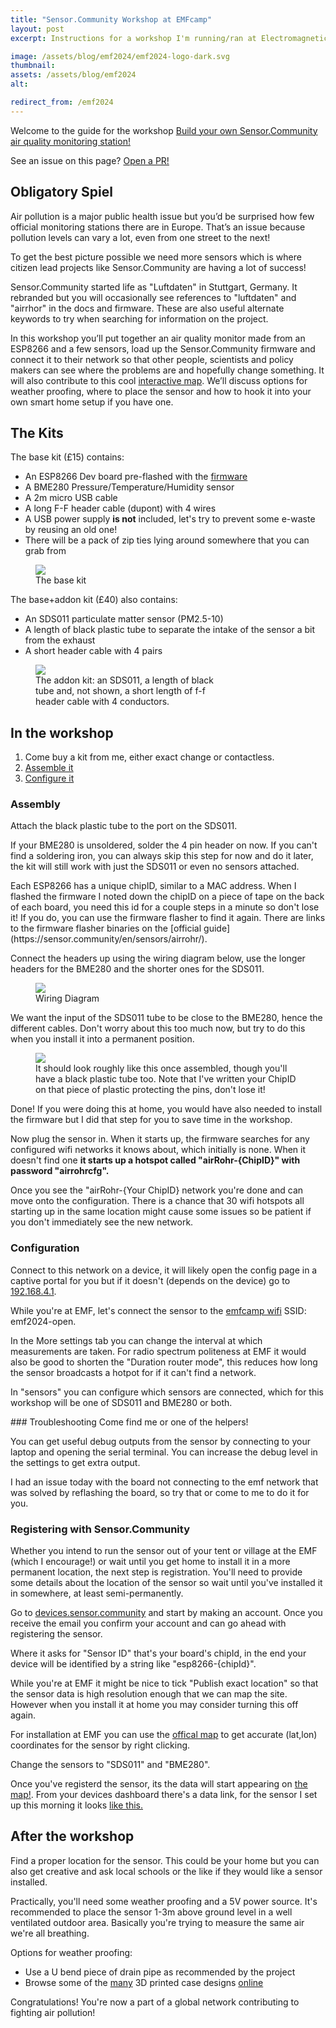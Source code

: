 ```yaml
---
title: "Sensor.Community Workshop at EMFcamp"
layout: post
excerpt: Instructions for a workshop I'm running/ran at Electromagnetic Field 2024

image: /assets/blog/emf2024/emf2024-logo-dark.svg
thumbnail: 
assets: /assets/blog/emf2024
alt: 

redirect_from: /emf2024
---
```

Welcome to the guide for the workshop [Build your own Sensor.Community air quality monitoring station!](https://www.emfcamp.org/schedule/2024/212-build-your-own-sensor-community-air-quality-monitoring)

See an issue on this page? [Open a PR!](https://github.com/TomHodson/tomhodson.github.com/edit/main/_posts/2024-05-29-sensor-community-emfcamp-workshop.md)

## Obligatory Spiel

Air pollution is a major public health issue but you’d be surprised how few official monitoring stations there are in Europe. That’s an issue because pollution levels can vary a lot, even from one street to the next! 

To get the best picture possible we need more sensors which is where citizen lead projects like Sensor.Community are having a lot of success!

<section class = "note">
Sensor.Community started life as "Luftdaten" in Stuttgart, Germany. It rebranded but you will occasionally see references to "luftdaten" and "airrhor" in the docs and firmware. These are also useful alternate keywords to try when searching for information on the project.
</section>

In this workshop you’ll put together an air quality monitor made from an ESP8266 and a few sensors, load up the Sensor.Community firmware and connect it to their network so that other people, scientists and policy makers can see where the problems are and hopefully change something. It will also contribute to this cool [interactive map](https://maps.sensor.community). We’ll discuss options for weather proofing, where to place the sensor and how to hook it into your own smart home setup if you have one. 


## The Kits

The base kit (£15) contains:

* An ESP8266 Dev board pre-flashed with the [firmware](https://github.com/opendata-stuttgart/sensors-software/tree/master/airrohr-firmware)
* A BME280 Pressure/Temperature/Humidity sensor
* A 2m micro USB cable
* A long F-F header cable (dupont) with 4 wires
* A USB power supply **is not** included, let's try to prevent some e-waste by reusing an old one! 
* There will be a pack of zip ties lying around somewhere that you can grab from

<figure style="width:max(300px, 33%);">
<img src="{{page.assets}}/base_kit.png"/>
<figcaption>
The base kit
</figcaption>
</figure>

The base+addon kit (£40) also contains:
* An SDS011 particulate matter sensor (PM2.5-10)
* A length of black plastic tube to separate the intake of the sensor a bit from the exhaust
* A short header cable with 4 pairs

<figure style="width:max(300px, 33%);">
<img src="{{page.assets}}/addon_kit.png"/>
<figcaption>
The addon kit: an SDS011, a length of black tube and, not shown, a short length of f-f header cable with 4 conductors.
</figcaption>
</figure>

## In the workshop
1. Come buy a kit from me, either exact change or contactless.
2. [Assemble it](#assembly)
3. [Configure it](#configuration)


### Assembly 

Attach the black plastic tube to the port on the SDS011.

If your BME280 is unsoldered, solder the 4 pin header on now. If you can't find a soldering iron, you can always skip this step for now and do it later, the kit will still work with just the SDS011 or even no sensors attached.

<section class="note" markdown=1>
Each ESP8266 has a unique chipID, similar to a MAC address. When I flashed the firmware I noted down the chipID on a piece of tape on the back of each board, you need this id for a couple steps in a minute so don't lose it! If you do, you can use the firmware flasher to find it again. There are links to the firmware flasher binaries on the [official guide](https://sensor.community/en/sensors/airrohr/).
</section>

Connect the headers up using the wiring diagram below, use the longer headers for the BME280 and the shorter ones for the SDS011. 
<figure style="width:max(300px, 33%);">
<img src="{{page.assets}}/hookup_guide.jpeg"/>
<figcaption>
Wiring Diagram
</figcaption>
</figure>

We want the input of the SDS011 tube to be close to the BME280, hence the different cables. Don't worry about this too much now, but try to do this when you install it into a permanent position.

<figure>
<img src="{{page.assets}}/assembled.svg"/>
<figcaption>
It should look roughly like this once assembled, though you'll have a black plastic tube too. Note that I've written your ChipID on that piece of plastic protecting the pins, don't lose it!
</figcaption>
</figure>

Done! If you were doing this at home, you would have also needed to install the firmware but I did that step for you to save time in the workshop. 

Now plug the sensor in. When it starts up, the firmware searches for any configured wifi networks it knows about, which initially is none. When it doesn't find one **it starts up a hotspot called "airRohr-{ChipID}" with password "airrohrcfg".**

Once you see the "airRohr-{Your ChipID} network you're done and can move onto the configuration. There is a chance that 30 wifi hotspots all starting up in the same location might cause some issues so be patient if you don't immediately see the new network.

### Configuration

Connect to this network on a device, it will likely open the config page in a captive portal for you but if it doesn't (depends on the device) go to [192.168.4.1](http://192.168.4.1/).

While you're at EMF, let's connect the sensor to the [emfcamp wifi](https://www.emfcamp.org/about/internet) SSID: emf2024-open.

In the More settings tab you can change the interval at which measurements are taken. For radio spectrum politeness at EMF it would also be good to shorten the "Duration router mode", this reduces how long the sensor broadcasts a hotpot for if it can't find a network.

In "sensors" you can configure which sensors are connected, which for this workshop will be one of SDS011 and BME280 or both.

### Troubleshooting
Come find me or one of the helpers!

You can get useful debug outputs from the sensor by connecting to your laptop and opening the serial terminal. You can increase the debug level in the settings to get extra output.

I had an issue today with the board not connecting to the emf network that was solved by reflashing the board, so try that or come to me to do it for you.

### Registering with Sensor.Community

Whether you intend to run the sensor out of your tent or village at the EMF (which I encourage!) or wait until you get home to install it in a more permanent location, the next step is registration. You'll need to provide some details about the location of the sensor so wait until you've installed it in somewhere, at least semi-permanently.

Go to [devices.sensor.community](https://devices.sensor.community/) and start by making an account. Once you receive the email you confirm your account and can go ahead with registering the sensor.

Where it asks for "Sensor ID" that's your board's chipId, in the end your device will be identified by a string like "esp8266-{chipId}".

While you're at EMF it might be nice to tick "Publish exact location" so that the sensor data is high resolution enough that we can map the site. However when you install it at home you may consider turning this off again.

For installation at EMF you can use the [offical map](https://map.emfcamp.org/) to get accurate (lat,lon) coordinates for the sensor by right clicking.

Change the sensors to "SDS011" and "BME280".

Once you've registerd the sensor, its the data will start appearing on [the map!](https://maps.sensor.community). From your devices dashboard there's a data link, for the sensor I set up this morning it looks [like this.](https://maps.sensor.community/#16/52.0419/-2.3741)

<!-- ### Optional: EMF collective project 

I think it would be really cool to set up a micro monitoring network just for EMF. Hopefully by the time you read this I will have set up a raspberry pi on the emf network to act as a local hub. If you'd like to participate here's what you can do:

1. Set up your new air quality station somewhere you can leave it on the whole time you're at EMF, you'll have to be creative here. When you're ready [email me](mailto:thomas.c.hodson@gmail.com):
    * A picture of the setup (out of interest and so I can see what effect different setups have)
    * Your ChipID, I'll keep this secret.
    * An accurate gps (lat,lon) pair for the sensor. You can right click in the [offical map](https://map.emfcamp.org/) to get this. 

    <section class="note" markdown=1>
    I will make all the sensor readings, pictures and GPS coordinates from this experiment public. I will not make the chipIDs or association between chipIDs and coordinates public. You are, in no way, obligated to take part in this bit!
    </section>

2. Configure the sensor to push data to the raspberry pi in addition to the other networks. In the APIs tab, tick "Send data to custom API" and put this in:

```
Server: TBD
Path: /sensors/push
Port: 5000
User: leave blank
Password: leave blank
```

You're now pushing data to a tiny hyper local air quality monitoring network. I will put an endpoint (TBD) where you can pull the sensor readings and their associated gps coordinates so hopefully we can make a nice real time map of air pollution on the EMF site!

<figure style="width:max(300px, 33%);">
<img src="{{page.assets}}/map.png"/>
<figcaption>
I'd like to overlay our real time air quality data onto the map!
</figcaption>
</figure> -->

## After the workshop

Find a proper location for the sensor. This could be your home but you can also get creative and ask local schools or the like if they would like a sensor installed. 

Practically, you'll need some weather proofing and a 5V power source. It's recommended to place the sensor 1-3m above ground level in a well ventilated outdoor area. Basically you're trying to measure the same air we're all breathing. 

Options for weather proofing:
* Use a U bend piece of drain pipe as recommended by the project
* Browse some of the [many](https://www.yeggi.com/q/airrohr/) 3D printed case designs [online](https://www.yeggi.com/q/sensor+community/)

Congratulations! You're now a part of a global network contributing to fighting air pollution!




